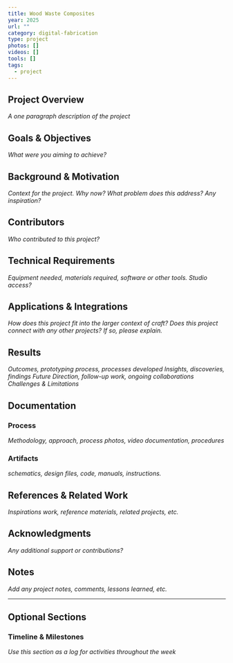 ```yaml
---
title: Wood Waste Composites
year: 2025
url: ""
category: digital-fabrication
type: project
photos: []
videos: []
tools: []
tags:
  - project
---
```

## Project Overview
*A one paragraph description of the project*

## Goals & Objectives
*What were you aiming to achieve?*

## Background & Motivation
*Context for the project. Why now? What problem does this address? Any inspiration?*

## Contributors 
*Who contributed to this project?*

## Technical Requirements
*Equipment needed, materials required, software or other tools. Studio access?*

## Applications & Integrations
*How does this project fit into the larger context of craft?*
*Does this project connect with any other projects? If so, please explain.*

## Results
*Outcomes, prototyping process, processes developed*
*Insights, discoveries, findings*
*Future Direction, follow-up work, ongoing collaborations*
*Challenges & Limitations*


## Documentation

### Process
*Methodology, approach, process photos, video documentation, procedures*

### Artifacts
*schematics, design files, code, manuals, instructions.*

## References & Related Work
*Inspirations work, reference materials, related projects, etc.*

## Acknowledgments
*Any additional support or contributions?*

## Notes
*Add any project notes, comments, lessons learned, etc.*

--- 
## Optional Sections 
### Timeline & Milestones
*Use this section as a log for activities throughout the week*